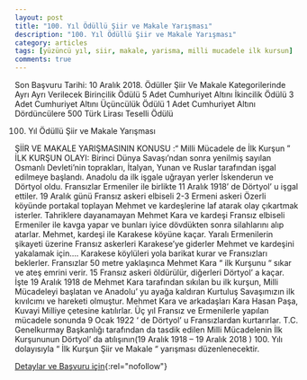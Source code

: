 ```yaml
---
layout: post
title: "100. Yıl Ödüllü Şiir ve Makale Yarışması"
description: "100. Yıl Ödüllü Şiir ve Makale Yarışması"
category: articles
tags: [yüzüncü yıl, siir, makale, yarisma, milli mucadele ilk kursun]
comments: true
---
```


Son Başvuru Tarihi: 10 Aralık 2018.
Ödüller Şiir Ve Makale Kategorilerinde Ayrı Ayrı Verilecek
Birincilik Ödülü 5 Adet Cumhuriyet Altını
İkincilik Ödülü 3 Adet Cumhuriyet Altını
Üçüncülük Ödülü 1 Adet Cumhuriyet Altını
Dördüncülere 500 Türk Lirası Teselli Ödülü

100. Yıl Ödüllü Şiir ve Makale Yarışması

ŞİİR VE MAKALE YARIŞMASININ KONUSU :“ Milli Mücadele de İlk Kurşun ”
İLK KURŞUN OLAYI:
Birinci Dünya Savaşı’ndan sonra yenilmiş sayılan Osmanlı Devleti’nin toprakları, İtalyan, Yunan ve Ruslar tarafından işgal edilmeye başlandı.
Anadolu da ilk işgale uğrayan yerler İskenderun ve Dörtyol oldu. Fransızlar Ermeniler ile birlikte 11 Aralık 1918’ de Dörtyol’ u işgal ettiler. 19 Aralık günü Fransız askeri elbiseli 2-3 Ermeni askeri Özerli köyünde portakal toplayan Mehmet ve kardeşlerine laf atarak olay çıkartmak isterler. Tahriklere dayanamayan Mehmet Kara ve kardeşi Fransız elbiseli Ermeniler ile kavga yapar ve bunları iyice dövdükten sonra silahlarını alıp atarlar.
Mehmet, kardeşi ile Karakese köyüne kaçar. Yaralı Ermenilerin şikayeti üzerine Fransız askerleri Karakese’ye giderler Mehmet ve kardeşini yakalamak için….
Karakese köylüleri yola barikat kurar ve Fransızları beklerler. Fransızlar 50 metre yaklaşınca Mehmet Kara “ ilk Kurşunu “ sıkar ve ateş emrini verir. 15 Fransız askeri öldürülür, diğerleri Dörtyol’ a kaçar.
İşte 19 Aralık 1918 de Mehmet Kara tarafından sıkılan bu ilk kurşun, Milli Mücadeleyi başlatan ve Anadolu’ yu ayağa kaldıran Kurtuluş Savaşımızın ilk kıvılcımı ve hareketi olmuştur.
Mehmet Kara ve arkadaşları Kara Hasan Paşa, Kuvayi Milliye çetesine katılırlar. Üç yıl Fransız ve Ermenilerle yapılan mücadele sonunda 9 Ocak 1922 ‘ de Dörtyol’ u Fransızlardan kurtarırlar.
T.C. Genelkurmay Başkanlığı tarafından da tasdik edilen Milli Mücadelenin İlk Kurşununun Dörtyol’ da atılışının(19 Aralık 1918 – 19 Aralık 2018 ) 100. Yılı dolayısıyla “ İlk Kurşun Şiir ve Makale “ yarışması düzenlenecektir.

[Detaylar ve Başvuru için](https://www.guncel-egitim.org/mili-mucadelede-ilk-kursun-konulu-siir-ve-makale-yarismasi/?utm_source=edebiyatyarismalari.com&utm_medium=affiliate){:rel="nofollow"}
